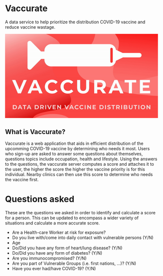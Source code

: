 # Vaccurate
A data service to help prioritize the distribution COVID-19 vaccine and reduce vaccine wastage.

![](/gif/vaccuratefinal.gif)

## What is Vaccurate?
Vaccurate is a web application that aids in efficient distribution of the upcomming COVID-19 vaccine by determining who needs it most. Users who sign-up are asked to answer some questions about themselves, questions topics include occupation, health and lifestyle. Using the answers to the questions, the vaccurate server computes a score and attaches it to the user, the higher the score the higher the vaccine priority is for this individual. Nearby clinics can then use this score to determine who needs the vaccine first.

# Questions asked
These are the questions we asked in order to identify and calculate a score for a person. This can be updated to encompass a wider variety of situations and calculate a more accurate score.
* Are a Health-care Worker at risk for exposure?
* Do you live with/come into daily contact with vulnerable persons (Y/N)
* Age
* Do/Did you have any form of heart/lung disease? (Y/N)
* Do/Did you have any form of diabetes? (Y/N)
* Are you immunocompromised? (Y/N)
* Are you part of Vulnerable Groups (i.e. first nations, ...)? (Y/N)
* Have you ever had/have COVID-19? (Y/N)

